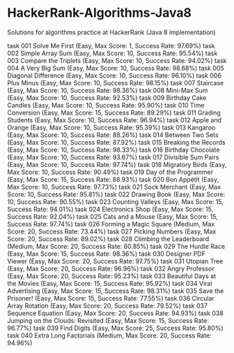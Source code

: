 # HackerRank-Algorithms-Java8
Solutions for algorithms practice at HackerRank (Java 8 implementation)

task 001	Solve Me First (Easy, Max Score: 1, Success Rate: 97.69%)
task 002	Simple Array Sum (Easy, Max Score: 10, Success Rate: 95.54%)
task 003	Compare the Triplets (Easy, Max Score: 10, Success Rate: 94.02%)
task 004	A Very Big Sum (Easy, Max Score: 10, Success Rate: 98.68%)
task 005	Diagonal Difference (Easy, Max Score: 10, Success Rate: 96.10%)
task 006	Plus Minus (Easy, Max Score: 10, Success Rate: 98.15%)
task 007	Staircase (Easy, Max Score: 10, Success Rate: 98.36%)
task 008	Mini-Max Sum (Easy, Max Score: 10, Success Rate: 92.53%)
task 009	Birthday Cake Candles (Easy, Max Score: 10, Success Rate: 95.90%)
task 010	Time Conversion (Easy, Max Score: 15, Success Rate: 89.29%)
task 011	Grading Students (Easy, Max Score: 10, Success Rate: 96.94%)
task 012	Apple and Orange (Easy, Max Score: 10, Success Rate: 95.39%)
task 013	Kangaroo (Easy, Max Score: 10, Success Rate: 88.26%)
task 014	Between Two Sets (Easy, Max Score: 10, Success Rate: 87.92%)
task 015	Breaking the Records (Easy, Max Score: 10, Success Rate: 98.33%)
task 016	Birthday Chocolate (Easy, Max Score: 10, Success Rate: 93.67%)
task 017	Divisible Sum Pairs (Easy, Max Score: 10, Success Rate: 97.74%)
task 018	Migratory Birds (Easy, Max Score: 10, Success Rate: 90.49%)
task 019	Day of the Programmer (Easy, Max Score: 15, Success Rate: 88.93%)
task 020	Bon Appétit (Easy, Max Score: 10, Success Rate: 97.73%)
task 021	Sock Merchant (Easy, Max Score: 10, Success Rate: 95.81%)
task 022	Drawing Book (Easy, Max Score: 10, Success Rate: 90.55%)
task 023	Counting Valleys (Easy, Max Score: 15, Success Rate: 94.01%)
task 024	Electronics Shop (Easy, Max Score: 15, Success Rate: 92.04%)
task 025	Cats and a Mouse (Easy, Max Score: 15, Success Rate: 97.74%)
task 026	Forming a Magic Square (Medium, Max Score: 20, Success Rate: 73.44%)
task 027	Picking Numbers (Easy, Max Score: 20, Success Rate: 89.02%)
task 028	Climbing the Leaderboard (Medium, Max Score: 20, Success Rate: 60.85%)
task 029	The Hurdle Race (Easy, Max Score: 15, Success Rate: 98.36%)
task 030	Designer PDF Viewer (Easy, Max Score: 20, Success Rate: 97.75%)
task 031	Utopian Tree (Easy, Max Score: 20, Success Rate: 96.96%)
task 032	Angry Professor (Easy, Max Score: 20, Success Rate: 95.23%)
task 033	Beautiful Days at the Movies (Easy, Max Score: 15, Success Rate: 95.92%)
task 034	Viral Advertising (Easy, Max Score: 15, Success Rate: 98.31%)
task 035	Save the Prisoner! (Easy, Max Score: 15, Success Rate: 77.55%)
task 036	Circular Array Rotation (Easy, Max Score: 20, Success Rate: 79.52%)
task 037	Sequence Equation (Easy, Max Score: 20, Success Rate: 94.93%)
task 038	Jumping on the Clouds: Revisited (Easy, Max Score: 15, Success Rate: 96.77%)
task 039	Find Digits (Easy, Max Score: 25, Success Rate: 95.80%)
task 040	Extra Long Factorials (Medium, Max Score: 20, Success Rate: 94.96%)
